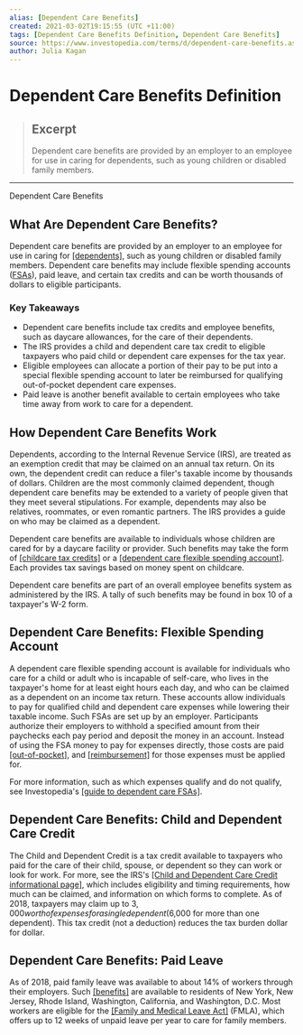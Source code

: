```yaml
---
alias: [Dependent Care Benefits]
created: 2021-03-02T19:15:55 (UTC +11:00)
tags: [Dependent Care Benefits Definition, Dependent Care Benefits]
source: https://www.investopedia.com/terms/d/dependent-care-benefits.asp
author: Julia Kagan
---
```


# Dependent Care Benefits Definition

> ## Excerpt
> Dependent care benefits are provided by an employer to an employee for use in caring for dependents, such as young children or disabled family members.

---

Dependent Care Benefits
## What Are Dependent Care Benefits?

Dependent care benefits are provided by an employer to an employee for use in caring for [[dependents]](https://www.investopedia.com/terms/d/dependent.asp), such as young children or disabled family members. Dependent care benefits may include flexible spending accounts ([FSAs](https://www.investopedia.com/terms/f/flexiblespendingaccount.asp)), paid leave, and certain tax credits and can be worth thousands of dollars to eligible participants.

### Key Takeaways

-   Dependent care benefits include tax credits and employee benefits, such as daycare allowances, for the care of their dependents.
-   The IRS provides a child and dependent care tax credit to eligible taxpayers who paid child or dependent care expenses for the tax year.
-   Eligible employees can allocate a portion of their pay to be put into a special flexible spending account to later be reimbursed for qualifying out-of-pocket dependent care expenses.
-   Paid leave is another benefit available to certain employees who take time away from work to care for a dependent.

## How Dependent Care Benefits Work

Dependents, according to the Internal Revenue Service (IRS), are treated as an exemption credit that may be claimed on an annual tax return. On its own, the dependent credit can reduce a filer's taxable income by thousands of dollars. Children are the most commonly claimed dependent, though dependent care benefits may be extended to a variety of people given that they meet several stipulations. For example, dependents may also be relatives, roommates, or even romantic partners. The IRS provides a guide on who may be claimed as a dependent.

Dependent care benefits are available to individuals whose children are cared for by a daycare facility or provider. Such benefits may take the form of [[childcare tax credits]](https://www.investopedia.com/terms/c/childtaxcredit.asp) or a [[dependent care flexible spending account]](https://www.investopedia.com/terms/d/dependent-care-fsa.asp). Each provides tax savings based on money spent on childcare.

Dependent care benefits are part of an overall employee benefits system as administered by the IRS. A tally of such benefits may be found in box 10 of a taxpayer's W-2 form.

## Dependent Care Benefits: Flexible Spending Account

A dependent care flexible spending account is available for individuals who care for a child or adult who is incapable of self-care, who lives in the taxpayer's home for at least eight hours each day, and who can be claimed as a dependent on an income tax return. These accounts allow individuals to pay for qualified child and dependent care expenses while lowering their taxable income. Such FSAs are set up by an employer. Participants authorize their employers to withhold a specified amount from their paychecks each pay period and deposit the money in an account. Instead of using the FSA money to pay for expenses directly, those costs are paid [[out-of-pocket]](https://www.investopedia.com/terms/o/outofpocket.asp), and [[reimbursement]](https://www.investopedia.com/terms/r/reimbursablecosts.asp) for those expenses must be applied for.

For more information, such as which expenses qualify and do not qualify, see Investopedia's [[guide to dependent care FSAs]](https://www.investopedia.com/articles/pf/09/dependent-care-fsa.asp).

## Dependent Care Benefits: Child and Dependent Care Credit

The Child and Dependent Credit is a tax credit available to taxpayers who paid for the care of their child, spouse, or dependent so they can work or look for work. For more, see the IRS's [[Child and Dependent Care Credit informational page]](https://www.irs.gov/taxtopics/tc602), which includes eligibility and timing requirements, how much can be claimed, and information on which forms to complete. As of 2018, taxpayers may claim up to $3,000 worth of expenses for a single dependent ($6,000 for more than one dependent). This tax credit (not a deduction) reduces the tax burden dollar for dollar.

## Dependent Care Benefits: Paid Leave

As of 2018, paid family leave was available to about 14% of workers through their employers. Such [[benefits]](https://www.investopedia.com/terms/f/fringe-benefits.asp) are available to residents of New York, New Jersey, Rhode Island, Washington, California, and Washington, D.C. Most workers are eligible for the [[Family and Medical Leave Act]](https://www.investopedia.com/terms/f/family-and-medical-leave-act.asp) (FMLA), which offers up to 12 weeks of unpaid leave per year to care for family members.
